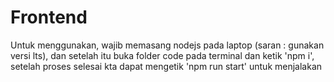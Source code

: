# Frontend
Untuk menggunakan, wajib memasang nodejs pada laptop (saran : gunakan versi lts), dan setelah itu buka folder code pada terminal dan ketik 'npm i', setelah proses selesai kta dapat mengetik 'npm run start' untuk menjalakan

